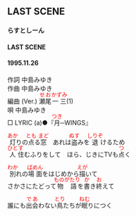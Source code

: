 <style type="text/css">
	ruby{
	    ruby-position: over;
	}
	ruby > rt{font-size: 12px;color:red;}
	p{font:16px;font-size: '楷体'}
</style>
## LAST SCENE
#### らすとしーん
#### LAST SCENE
#### 1995.11.26

作詞     中島みゆき　　　　　   
作曲      中島みゆき  　　　   
編曲 (Ver.) <ruby><rb>瀬尾</rb><rp>(</rp><rt>せお</rt><rp>)</rp></ruby><ruby><rb>一三</rb><rp>(</rp><rt>かずみ</rt><rp>)</rp></ruby>(1)　　　　    
唄     中島みゆき        
□ LYRIC (a)●『<ruby><rb>月</rb><rp>(</rp><rt>つき</rt><rp>)</rp></ruby>─WINGS』   

<ruby><rb>灯</rb><rp>(</rp><rt>あか</rt><rp>)</rp></ruby>りの<ruby><rb>点</rb><rp>(</rp><rt>とも</rt><rp>)</rp></ruby>る<ruby><rb>窓</rb><rp>(</rp><rt>まど</rt><rp>)</rp></ruby>　あれは<ruby><rb>盗</rb><rp>(</rp><rt>ぬす</rt><rp>)</rp></ruby>みを<ruby><rb>退</rb><rp>(</rp><rt>しりぞ</rt><rp>)</rp></ruby>けるため   
<ruby><rb>人</rb><rp>(</rp><rt>ひと</rt><rp>)</rp></ruby><ruby><rb>住</rb><rp>(</rp><rt>す</rt><rp>)</rp></ruby>むふりをして　ほら、じきにTVも<ruby><rb>点</rb><rp>(</rp><rt>つ</rt><rp>)</rp></ruby>く   
   
<ruby><rb>別</rb><rp>(</rp><rt>わか</rt><rp>)</rp></ruby>れの<ruby><rb>場面</rb><rp>(</rp><rt>ばめん</rt><rp>)</rp></ruby>をはじめから<ruby><rb>描</rb><rp>(</rp><rt>えが</rt><rp>)</rp></ruby>いて   
さかさにたどって<ruby><rb>物語</rb><rp>(</rp><rt>ものがたり</rt><rp>)</rp></ruby>を<ruby><rb>書</rb><rp>(</rp><rt>か</rt><rp>)</rp></ruby>き<ruby><rb>終</rb><rp>(</rp><rt>お</rt><rp>)</rp></ruby>えて   
   
誰にも<ruby><rb>出会</rb><rp>(</rp><rt>であ</rt><rp>)</rp></ruby>わない<ruby><rb>鳥</rb><rp>(</rp><rt>とり</rt><rp>)</rp></ruby>たちが<ruby><rb>眠</rb><rp>(</rp><rt>ねむ</rt><rp>)</rp></ruby>りにつく   